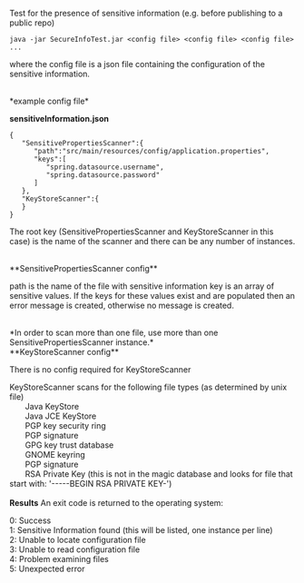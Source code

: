 Test for the presence of sensitive information (e.g. before publishing to a public repo)

```java -jar SecureInfoTest.jar <config file> <config file> <config file> ...```

where the config file is a json file containing the configuration of the sensitive information.

<br>
*example config file*

**sensitiveInformation.json**
```
{
   "SensitivePropertiesScanner":{
      "path":"src/main/resources/config/application.properties",
      "keys":[
         "spring.datasource.username",
         "spring.datasource.password"
      ]
   },
   "KeyStoreScanner":{
   }
}
```
The root key (SensitivePropertiesScanner and KeyStoreScanner in this case) is the name of the scanner and there can be any number of instances.

<br>
**SensitivePropertiesScanner config**

path is the name of the file with sensitive information
key is an array of sensitive values.  If the keys for these values exist and are populated then an error message is created, otherwise no message is created.

<br>
*In order to scan more than one file, use more than one SensitivePropertiesScanner instance.*

<br>
**KeyStoreScanner config**

There is no config required for KeyStoreScanner

KeyStoreScanner scans for the following file types (as determined by unix file)<br>
&nbsp;&nbsp;&nbsp;&nbsp;&nbsp;&nbsp; Java KeyStore <br>
&nbsp;&nbsp;&nbsp;&nbsp;&nbsp;&nbsp; Java JCE KeyStore <br>
&nbsp;&nbsp;&nbsp;&nbsp;&nbsp;&nbsp; PGP key security ring <br>
&nbsp;&nbsp;&nbsp;&nbsp;&nbsp;&nbsp; PGP signature <br>
&nbsp;&nbsp;&nbsp;&nbsp;&nbsp;&nbsp; GPG key trust database <br>
&nbsp;&nbsp;&nbsp;&nbsp;&nbsp;&nbsp; GNOME keyring <br>
&nbsp;&nbsp;&nbsp;&nbsp;&nbsp;&nbsp; PGP signature <br>
&nbsp;&nbsp;&nbsp;&nbsp;&nbsp;&nbsp; RSA Private Key (this is not in the magic database and looks for file that start with: '-----BEGIN RSA PRIVATE KEY-') <br>
<br>
**Results**
An exit code is returned to the operating system:

0: Success <br>
1: Sensitive Information found (this will be listed, one instance per line) <br>
2: Unable to locate configuration file <br>
3: Unable to read configuration file <br>
4: Problem examining files <br>
5: Unexpected error <br>
